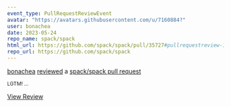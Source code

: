 ```yaml
---
event_type: PullRequestReviewEvent
avatar: "https://avatars.githubusercontent.com/u/7160884?"
user: bonachea
date: 2023-05-24
repo_name: spack/spack
html_url: https://github.com/spack/spack/pull/35727#pullrequestreview-1440878223
repo_url: https://github.com/spack/spack
---
```


<a href='https://github.com/bonachea' target='_blank'>bonachea</a> <a href='https://github.com/spack/spack/pull/35727#pullrequestreview-1440878223' target='_blank'>reviewed</a> a <a href='https://github.com/spack/spack/pull/35727' target='_blank'>spack/spack pull request</a>

<small>LGTM! ...</small>

<a href='https://github.com/spack/spack/pull/35727#pullrequestreview-1440878223' target='_blank'>View Review</a>